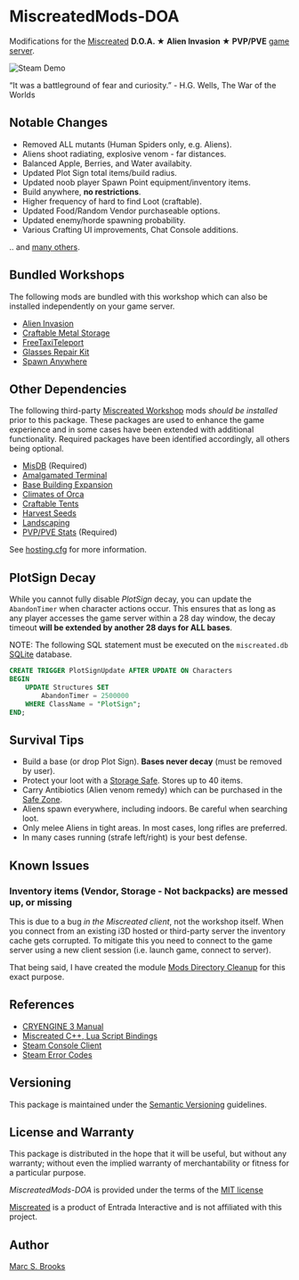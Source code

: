 # MiscreatedMods-DOA

Modifications for the [Miscreated](https://miscreatedgame.com) **D.O.A. ★ Alien Invasion ★ PVP/PVE** [game server](https://miscreated-servers.com/server/17768).

![Steam Demo](https://raw.githubusercontent.com/nuxy/MiscreatedMods-DOA/master/Artwork/demo.gif)

“It was a battleground of fear and curiosity.” - H.G. Wells, The War of the Worlds

## Notable Changes

- Removed ALL mutants (Human Spiders only, e.g. Aliens).
- Aliens shoot radiating, explosive venom - far distances.
- Balanced Apple, Berries, and Water availabity.
- Updated Plot Sign total items/build radius.
- Updated noob player Spawn Point equipment/inventory items.
- Build anywhere, **no restrictions**.
- Higher frequency of hard to find Loot (craftable).
- Updated Food/Random Vendor purchaseable options.
- Updated enemy/horde spawning probability.
- Various Crafting UI improvements, Chat Console additions.

.. and [many others](https://github.com/nuxy/MiscreatedMods-DOA/commits/master).

## Bundled Workshops

The following mods are bundled with this workshop which can also be installed independently on your game server.

- [Alien Invasion](https://steamcommunity.com/sharedfiles/filedetails/?id=2787393227)
- [Craftable Metal Storage](https://steamcommunity.com/sharedfiles/filedetails/?id=2787400078)
- [FreeTaxiTeleport](https://steamcommunity.com/sharedfiles/filedetails/?id=2789568378)
- [Glasses Repair Kit](https://steamcommunity.com/sharedfiles/filedetails/?id=2787407832)
- [Spawn Anywhere](https://steamcommunity.com/sharedfiles/filedetails/?id=2787415227)

## Other Dependencies

The following third-party [Miscreated Workshop](https://steamcommunity.com/app/299740/workshop) mods _should be installed_ prior to this package.  These packages are used to enhance the game experience and in some cases have been extended with additional functionality.  Required packages have been identified accordingly, all others being optional.

- [MisDB](https://steamcommunity.com/sharedfiles/filedetails/?id=1841357578) (Required)
- [Amalgamated Terminal](https://steamcommunity.com/sharedfiles/filedetails/?id=2444612166)
- [Base Building Expansion](https://steamcommunity.com/sharedfiles/filedetails/?id=1699198355)
- [Climates of Orca](https://steamcommunity.com/sharedfiles/filedetails/?id=1807643206)
- [Craftable Tents](https://steamcommunity.com/sharedfiles/filedetails/?id=1739418619)
- [Harvest Seeds](https://steamcommunity.com/sharedfiles/filedetails/?id=1676067597)
- [Landscaping](https://steamcommunity.com/sharedfiles/filedetails/?id=1673502088)
- [PVP/PVE Stats](https://steamcommunity.com/sharedfiles/filedetails/?id=1879915972) (Required)

See [hosting.cfg](https://github.com/nuxy/MiscreatedMods-DOA/blob/master/hosting.cfg) for more information.

## PlotSign Decay

While you cannot fully disable _PlotSign_ decay, you can update the `AbandonTimer` when character actions occur.  This ensures that as long as any player accesses the game server within a 28 day window, the decay timeout **will be extended by another 28 days for ALL bases**.

NOTE: The following SQL statement must be executed on the `miscreated.db` [SQLite](https://www.sqlite.org/index.html) database.

```sql
CREATE TRIGGER PlotSignUpdate AFTER UPDATE ON Characters
BEGIN
    UPDATE Structures SET
        AbandonTimer = 2500000
    WHERE ClassName = "PlotSign";
END;
```

## Survival Tips

- Build a base (or drop Plot Sign). **Bases never decay** (must be removed by user).
- Protect your loot with a [Storage Safe](https://steamcommunity.com/sharedfiles/filedetails/?id=2787400078). Stores up to 40 items.
- Carry Antibiotics (Alien venom remedy) which can be purchased in the [Safe Zone](https://store.steampowered.com/news/app/299740/view/2463980472079899483).
- Aliens spawn everywhere, including indoors. Be careful when searching loot.
- Only melee Aliens in tight areas. In most cases, long rifles are preferred.
- In many cases running (strafe left/right) is your best defense.

## Known Issues

### Inventory items (Vendor, Storage - Not backpacks) are messed up, or missing

This is due to a bug _in the Miscreated client_, not the workshop itself.  When you connect from an existing i3D hosted or third-party server the inventory cache gets corrupted.  To mitigate this you need to connect to the game server using a new client session (i.e. launch game, connect to server).

That being said, I have created the module [Mods Directory Cleanup](https://steamcommunity.com/sharedfiles/filedetails/?id=2790920967) for this exact purpose.

## References

- [CRYENGINE 3 Manual](https://docs.cryengine.com/display/SDKDOC2/Home)
- [Miscreated C++, Lua Script Bindings](https://github.com/hendrikp/MisScriptBinds)
- [Steam Console Client](https://developer.valvesoftware.com/wiki/SteamCMD)
- [Steam Error Codes](https://steamerrors.com)

## Versioning

This package is maintained under the [Semantic Versioning](https://semver.org) guidelines.

## License and Warranty

This package is distributed in the hope that it will be useful, but without any warranty; without even the implied warranty of merchantability or fitness for a particular purpose.

_MiscreatedMods-DOA_ is provided under the terms of the [MIT license](http://www.opensource.org/licenses/mit-license.php)

[Miscreated](https://miscreatedgame.com) is a product of Entrada Interactive and is not affiliated with this project.

## Author

[Marc S. Brooks](https://github.com/nuxy)
